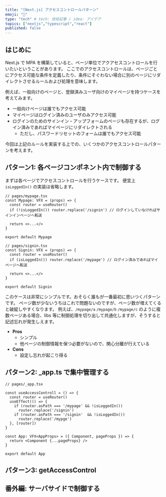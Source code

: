 ```yaml
---
title: "[Next.js] アクセスコントロールパターン"
emoji: "🧱"
type: "tech" # tech: 技術記事 / idea: アイデア
topics: ["nextjs","typescript","react"]
published: false
---
```


## はじめに

Next.js で MPA を構築していると、ページ単位でアクアセスコントロールを行いたいということがあります。
ここでのアクセスコントロールは、ページごとにアクセス可能な条件を定義したり、条件にそぐわない場合に別のページにリダイレクトさせるルールおよび処理を意味します。

例えば、一般向けのページと、登録済みユーザ向けのマイページを持つケースを考えてみます。
- 一般向けページは誰でもアクセス可能
- マイページはログイン済みのユーザのみアクセス可能
- ログインのためのサインイン・アップフォームのページも存在するが、ログイン済みであればマイページにリダイレクトされる
    - ただし、パスワードリセットのフォームは誰でもアクセス可能

今回は上記のルールを実装する上での、いくつかのアクセスコントロールパターンを考えます。

## パターン1: 各ページコンポネント内で制御する

まずは各ページでアクセスコントロールを行うケースです。
便宜上 `isLoggedIn()` の実装は省略します。

```tsx
// pages/mypage.tsx
const Mypage: VFX = (props) => {
  const router = useRouter()
  if (!isLoggedIn()) router.replace('/signin') // ログインしていなければサインインページへ転送

  return <>...</>
}

export default Mypage
```

```tsx
// pages/signin.tsx
const Signin: VFX = (props) => {
  const router = useRouter()
  if (isLoggedIn()) router.replace('/mypage') // ログイン済みであればマイページへ転送

  return <>...</>
}

export default Signin
```

このケースは非常にシンプルです。おそらく誰もが一番最初に思いつくパターンです。
ページ数が少ないうちはこれで問題ないのですが、ページ数が増えてくると破綻しやすくなります。
例えば、`/mypage/a` `/mypage/b` `/mypage/c` のように複数ページある場合、libs 等に制御処理を切り出して共通化しますが、そうすると記述忘れが発生しえます。

- **Pros**
   - シンプル
   - 他ページの制御情報を保つ必要がないので、関心分離が行えている
- **Cons**
   - 設定し忘れが起こり得る
   

## パターン2: _app.ts で集中管理する

```tsx
// pages/_app.tsx

const useAccessControll = () => {
  const router = useRouter()
  useEffect(() => {
    if (router.asPath === '/mypage' && !isLoggedIn())
      router.replace('/signin')
    if (router.asPath === '/signin'  && !isLoggedIn())
      router.replace('/mypge')
  }, [router]) 
}

const App: VFX<AppProps> = ({ Component, pageProps }) => {
  return <Component {...pageProps} />
}

export default App
```


## パターン3: getAccessControl


## 番外編: サーバサイドで制御する